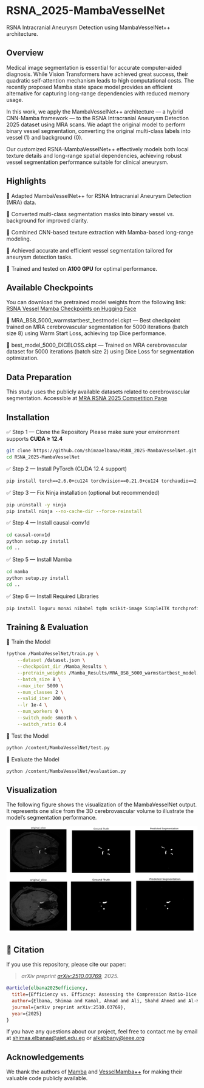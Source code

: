# RSNA_2025-MambaVesselNet
RSNA Intracranial Aneurysm Detection using MambaVesselNet++ architecture.


## Overview

Medical image segmentation is essential for accurate computer-aided diagnosis. While Vision Transformers have achieved great success, their quadratic self-attention mechanism leads to high computational costs. The recently proposed Mamba state space model provides an efficient alternative for capturing long-range dependencies with reduced memory usage.

In this work, we apply the MambaVesselNet++ architecture — a hybrid CNN-Mamba framework — to the RSNA Intracranial Aneurysm Detection 2025
dataset using MRA scans. We adapt the original model to perform binary vessel segmentation, converting the original multi-class labels into vessel (1) and background (0).

Our customized RSNA-MambaVesselNet++ effectively models both local texture details and long-range spatial dependencies, achieving robust vessel segmentation performance suitable for clinical aneurysm.





##  Highlights

🔹 Adapted MambaVesselNet++ for RSNA Intracranial Aneurysm Detection (MRA) data.

🔹 Converted multi-class segmentation masks into binary vessel vs. background for improved clarity.

🔹 Combined CNN-based texture extraction with Mamba-based long-range modeling.

🔹 Achieved accurate and efficient vessel segmentation tailored for aneurysm detection tasks.

🔹 Trained and tested on **A100 GPU** for optimal performance.

## Available Checkpoints
You can download the pretrained model weights from the following link:
[RSNA Vessel Mamba Checkpoints on Hugging Face](https://huggingface.co/Shimaaelbana/RSNAVesselMamba/tree/main)

🔹 MRA_BS8_5000_warmstartbest_bestmodel.ckpt — Best checkpoint trained on MRA cerebrovascular segmentation for 5000 iterations (batch size 8) using Warm Start Loss, achieving top Dice performance.

🔹 best_model_5000_DICELOSS.ckpt — Trained on MRA cerebrovascular dataset for 5000 iterations (batch size 2) using Dice Loss for segmentation optimization.

##  Data Preparation

This study uses the publicly available datasets related to cerebrovascular segmentation. Accessible at [MRA RSNA 2025 Competition Page](https://www.kaggle.com/datasets/shymaaelbana/vessel-mamba-mra)

##  Installation

✅ Step 1 — Clone the Repository
Please make sure your environment supports **CUDA ≥ 12.4**

```bash
git clone https://github.com/shimaaelbana/RSNA_2025-MambaVesselNet.git
cd RSNA_2025-MambaVesselNet
```


✅ Step 2 — Install PyTorch (CUDA 12.4 support)

```bash
pip install torch==2.6.0+cu124 torchvision==0.21.0+cu124 torchaudio==2.6.0 --index-url https://download.pytorch.org/whl/cu124
```

✅ Step 3 — Fix Ninja installation (optional but recommended)

```bash
pip uninstall -y ninja
pip install ninja --no-cache-dir --force-reinstall
```

✅ Step 4 — Install causal-conv1d

```bash
cd causal-conv1d
python setup.py install
cd ..
```

✅ Step 5 — Install Mamba

```bash
cd mamba
python setup.py install
cd ..
```

✅ Step 6 — Install Required Libraries

```bash
pip install loguru monai nibabel tqdm scikit-image SimpleITK torchprofile
```

##  Training & Evaluation

🔹 Train the Model

```bash
!python /MambaVesselNet/train.py \
    --dataset /dataset.json \
    --checkpoint_dir /Mamba_Results \
    --pretrain_weights /Mamba_Results/MRA_BS8_5000_warmstartbest_model.ckpt \
    --batch_size 8 \
    --max_iter 5000 \
    --num_classes 2 \
    --valid_iter 200 \
    --lr 1e-4 \
    --num_workers 0 \
    --switch_mode smooth \
    --switch_ratio 0.4
```

🔹 Test the Model

```bash
python /content/MambaVesselNet/test.py
```

🔹 Evaluate the Model
```bash
python /content/MambaVesselNet/evaluation.py
```

## Visualization

The following figure shows the visualization of the MambaVesselNet output.  
It represents one slice from the 3D cerebrovascular volume to illustrate the model’s segmentation performance.

![Visualization](RSNA_MambaVesselNe/imgs/Vis_2D.png)


## 📄 Citation
If you use this repository, please cite our paper:

> *arXiv preprint [arXiv:2510.03769](https://arxiv.org/abs/2510.03769), 2025.*

```bibtex
@article{elbana2025efficiency,
  title={Efficiency vs. Efficacy: Assessing the Compression Ratio-Dice Score Relationship through a Simple Benchmarking Framework for Cerebrovascular 3D Segmentation},
  author={Elbana, Shimaa and Kamal, Ahmad and Ali, Shahd Ahmed and Al-Kabbany, Ahmad},
  journal={arXiv preprint arXiv:2510.03769},
  year={2025}
}
```
If you have any questions about our project, feel free to contact me by email at shimaa.elbanaa@aiet.edu.eg or alkabbany@ieee.org

## Acknowledgements

We thank the authors of [Mamba](https://github.com/state-spaces/mamba) and [VesselMamba++](https://github.com/CC0117/MambaVesselNet/tree/main) for making their valuable code publicly available.

